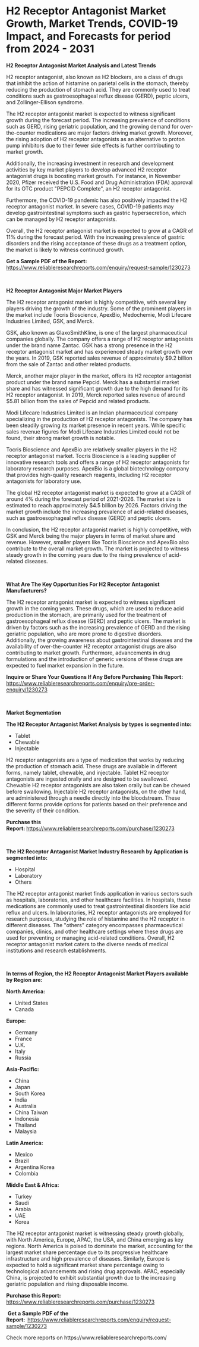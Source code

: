 <p><h1>H2 Receptor Antagonist Market Growth, Market Trends, COVID-19 Impact, and Forecasts for period from 2024 - 2031</h1></p><p><strong>H2 Receptor Antagonist Market Analysis and Latest Trends</strong></p>
<p><p>H2 receptor antagonist, also known as H2 blockers, are a class of drugs that inhibit the action of histamine on parietal cells in the stomach, thereby reducing the production of stomach acid. They are commonly used to treat conditions such as gastroesophageal reflux disease (GERD), peptic ulcers, and Zollinger-Ellison syndrome.</p><p>The H2 receptor antagonist market is expected to witness significant growth during the forecast period. The increasing prevalence of conditions such as GERD, rising geriatric population, and the growing demand for over-the-counter medications are major factors driving market growth. Moreover, the rising adoption of H2 receptor antagonists as an alternative to proton pump inhibitors due to their fewer side effects is further contributing to market growth.</p><p>Additionally, the increasing investment in research and development activities by key market players to develop advanced H2 receptor antagonist drugs is boosting market growth. For instance, in November 2020, Pfizer received the U.S. Food and Drug Administration (FDA) approval for its OTC product "PEPCID Complete", an H2 receptor antagonist.</p><p>Furthermore, the COVID-19 pandemic has also positively impacted the H2 receptor antagonist market. In severe cases, COVID-19 patients may develop gastrointestinal symptoms such as gastric hypersecretion, which can be managed by H2 receptor antagonists.</p><p>Overall, the H2 receptor antagonist market is expected to grow at a CAGR of 11% during the forecast period. With the increasing prevalence of gastric disorders and the rising acceptance of these drugs as a treatment option, the market is likely to witness continued growth.</p></p>
<p><strong>Get a Sample PDF of the Report:&nbsp;</strong> <a href="https://www.reliableresearchreports.com/enquiry/request-sample/1230273">https://www.reliableresearchreports.com/enquiry/request-sample/1230273</a></p>
<p>&nbsp;</p>
<p><strong>H2 Receptor Antagonist Major Market Players</strong></p>
<p><p>The H2 receptor antagonist market is highly competitive, with several key players driving the growth of the industry. Some of the prominent players in the market include Tocris Bioscience, ApexBio, Medochemie, Modi Lifecare Industries Limited, GSK, and Merck.</p><p>GSK, also known as GlaxoSmithKline, is one of the largest pharmaceutical companies globally. The company offers a range of H2 receptor antagonists under the brand name Zantac. GSK has a strong presence in the H2 receptor antagonist market and has experienced steady market growth over the years. In 2019, GSK reported sales revenue of approximately $9.2 billion from the sale of Zantac and other related products.</p><p>Merck, another major player in the market, offers its H2 receptor antagonist product under the brand name Pepcid. Merck has a substantial market share and has witnessed significant growth due to the high demand for its H2 receptor antagonist. In 2019, Merck reported sales revenue of around $5.81 billion from the sales of Pepcid and related products.</p><p>Modi Lifecare Industries Limited is an Indian pharmaceutical company specializing in the production of H2 receptor antagonists. The company has been steadily growing its market presence in recent years. While specific sales revenue figures for Modi Lifecare Industries Limited could not be found, their strong market growth is notable.</p><p>Tocris Bioscience and ApexBio are relatively smaller players in the H2 receptor antagonist market. Tocris Bioscience is a leading supplier of innovative research tools and offers a range of H2 receptor antagonists for laboratory research purposes. ApexBio is a global biotechnology company that provides high-quality research reagents, including H2 receptor antagonists for laboratory use.</p><p>The global H2 receptor antagonist market is expected to grow at a CAGR of around 4% during the forecast period of 2021-2026. The market size is estimated to reach approximately $4.5 billion by 2026. Factors driving the market growth include the increasing prevalence of acid-related diseases, such as gastroesophageal reflux disease (GERD) and peptic ulcers.</p><p>In conclusion, the H2 receptor antagonist market is highly competitive, with GSK and Merck being the major players in terms of market share and revenue. However, smaller players like Tocris Bioscience and ApexBio also contribute to the overall market growth. The market is projected to witness steady growth in the coming years due to the rising prevalence of acid-related diseases.</p></p>
<p>&nbsp;</p>
<p><strong>What Are The Key Opportunities For H2 Receptor Antagonist Manufacturers?</strong></p>
<p><p>The H2 receptor antagonist market is expected to witness significant growth in the coming years. These drugs, which are used to reduce acid production in the stomach, are primarily used for the treatment of gastroesophageal reflux disease (GERD) and peptic ulcers. The market is driven by factors such as the increasing prevalence of GERD and the rising geriatric population, who are more prone to digestive disorders. Additionally, the growing awareness about gastrointestinal diseases and the availability of over-the-counter H2 receptor antagonist drugs are also contributing to market growth. Furthermore, advancements in drug formulations and the introduction of generic versions of these drugs are expected to fuel market expansion in the future.</p></p>
<p><strong>Inquire or Share Your Questions If Any Before Purchasing This Report:</strong> <a href="https://www.reliableresearchreports.com/enquiry/pre-order-enquiry/1230273">https://www.reliableresearchreports.com/enquiry/pre-order-enquiry/1230273</a></p>
<p>&nbsp;</p>
<p><strong>Market Segmentation</strong></p>
<p><strong>The H2 Receptor Antagonist Market Analysis by types is segmented into:</strong></p>
<p><ul><li>Tablet</li><li>Chewable</li><li>Injectable</li></ul></p>
<p><p>H2 receptor antagonists are a type of medication that works by reducing the production of stomach acid. These drugs are available in different forms, namely tablet, chewable, and injectable. Tablet H2 receptor antagonists are ingested orally and are designed to be swallowed. Chewable H2 receptor antagonists are also taken orally but can be chewed before swallowing. Injectable H2 receptor antagonists, on the other hand, are administered through a needle directly into the bloodstream. These different forms provide options for patients based on their preference and the severity of their condition.</p></p>
<p><strong>Purchase this Report:&nbsp;</strong><a href="https://www.reliableresearchreports.com/purchase/1230273">https://www.reliableresearchreports.com/purchase/1230273</a></p>
<p>&nbsp;</p>
<p><strong>The H2 Receptor Antagonist Market Industry Research by Application is segmented into:</strong></p>
<p><ul><li>Hospital</li><li>Laboratory</li><li>Others</li></ul></p>
<p><p>The H2 receptor antagonist market finds application in various sectors such as hospitals, laboratories, and other healthcare facilities. In hospitals, these medications are commonly used to treat gastrointestinal disorders like acid reflux and ulcers. In laboratories, H2 receptor antagonists are employed for research purposes, studying the role of histamine and the H2 receptor in different diseases. The "others" category encompasses pharmaceutical companies, clinics, and other healthcare settings where these drugs are used for preventing or managing acid-related conditions. Overall, H2 receptor antagonist market caters to the diverse needs of medical institutions and research establishments.</p></p>
<p>&nbsp;</p>
<p><strong>In terms of Region, the H2 Receptor Antagonist Market Players available by Region are:</strong></p>
<p>
    <p> <strong> North America: </strong>
        <ul>
            <li>United States</li>
            <li>Canada</li>
        </ul>
        </p> 
    <p> <strong> Europe: </strong>
        <ul>
            <li>Germany</li>
            <li>France</li>
            <li>U.K.</li>
            <li>Italy</li>
            <li>Russia</li>
        </ul>
        </p> 
    <p> <strong> Asia-Pacific: </strong>
        <ul>
            <li>China</li>
            <li>Japan</li>
            <li>South Korea</li>
            <li>India</li>
            <li>Australia</li>
            <li>China Taiwan</li>
            <li>Indonesia</li>
            <li>Thailand</li>
            <li>Malaysia</li>
        </ul>
        </p> 
    <p> <strong> Latin America: </strong>
        <ul>
            <li>Mexico</li>
            <li>Brazil</li>
            <li>Argentina Korea</li>
            <li>Colombia</li>
        </ul>
        </p> 
    <p> <strong> Middle East & Africa: </strong>
        <ul>
            <li>Turkey</li>
            <li>Saudi</li>
            <li>Arabia</li>
            <li>UAE</li>
            <li>Korea</li>
        </ul>
    </p>
    </p>
<p><p>The H2 receptor antagonist market is witnessing steady growth globally, with North America, Europe, APAC, the USA, and China emerging as key regions. North America is poised to dominate the market, accounting for the largest market share percentage due to its progressive healthcare infrastructure and high prevalence of diseases. Similarly, Europe is expected to hold a significant market share percentage owing to technological advancements and rising drug approvals. APAC, especially China, is projected to exhibit substantial growth due to the increasing geriatric population and rising disposable income.</p></p>
<p><strong>Purchase this Report: </strong><a href="https://www.reliableresearchreports.com/purchase/1230273">https://www.reliableresearchreports.com/purchase/1230273</a></p>
<p>&nbsp;<strong>Get a Sample PDF of the Report:&nbsp;&nbsp;</strong><a href="https://www.reliableresearchreports.com/enquiry/request-sample/1230273">https://www.reliableresearchreports.com/enquiry/request-sample/1230273</a></p>
<p><strong></strong></p>
<p>Check more reports on https://www.reliableresearchreports.com/</p>